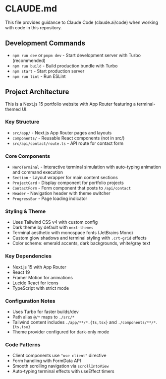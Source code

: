# CLAUDE.md

This file provides guidance to Claude Code (claude.ai/code) when working with code in this repository.

## Development Commands

- `npm run dev` or `pnpm dev` - Start development server with Turbo (recommended)
- `npm run build` - Build production bundle with Turbo
- `npm start` - Start production server
- `npm run lint` - Run ESLint

## Project Architecture

This is a Next.js 15 portfolio website with App Router featuring a terminal-themed UI.

### Key Structure
- `src/app/` - Next.js App Router pages and layouts
- `components/` - Reusable React components (not in src/)
- `src/api/contact/route.ts` - API route for contact form

### Core Components
- `HeroTerminal` - Interactive terminal simulation with auto-typing animation and command execution
- `Section` - Layout wrapper for main content sections
- `ProjectCard` - Display component for portfolio projects
- `ContactForm` - Form component that posts to `/api/contact`
- `Header` - Navigation header with theme switcher
- `ProgressBar` - Page loading indicator

### Styling & Theme
- Uses Tailwind CSS v4 with custom config
- Dark theme by default with `next-themes`
- Terminal aesthetic with monospace fonts (JetBrains Mono)
- Custom glow shadows and terminal styling with `.crt-grid` effects
- Color scheme: emerald accents, dark backgrounds, white/gray text

### Key Dependencies
- Next.js 15 with App Router
- React 19
- Framer Motion for animations
- Lucide React for icons
- TypeScript with strict mode

### Configuration Notes
- Uses Turbo for faster builds/dev
- Path alias `@/*` maps to `./src/*`
- Tailwind content includes `./app/**/*.{ts,tsx}` and `./components/**/*.{ts,tsx}`
- Theme provider configured for dark-only mode

### Code Patterns
- Client components use `"use client"` directive
- Form handling with FormData API
- Smooth scrolling navigation via `scrollIntoView`
- Auto-typing terminal effects with useEffect timers
